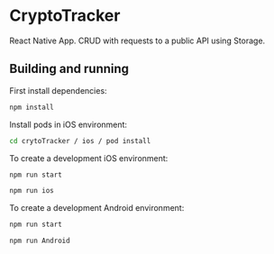 # CryptoTracker

React Native App. CRUD with requests to a public API using Storage.


## Building and running

First install dependencies:

```sh
npm install
```

Install pods in iOS environment: 

```sh
cd crytoTracker / ios / pod install
```

To create a development iOS environment:

```sh
npm run start
```

```sh
npm run ios
```


To create a development Android environment:

```sh
npm run start
```

```sh
npm run Android 
```



